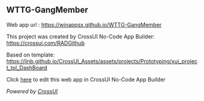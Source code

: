 ## WTTG-GangMember
Web app url : https://winappsx.github.io/WTTG-GangMember

This project was created by CrossUI No-Code App Builder: https://crossui.com/RADGithub

Based on template: https://linb.github.io/CrossUI_Assets/assets/projects/Prototyping/xui_project_tpl_DashBoard

Click [here](https://crossui.com/RADGithub/#!from=github&owner=winappsx&repo=WTTG-GangMember) to edit this web app in CrossUI No-Code App Builder

<i>Powered by [CrossUI](https://crossui.com)</i>
